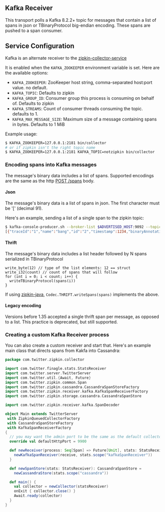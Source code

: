 ## Kafka Receiver
This transport polls a Kafka 8.2.2+ topic for messages that contain
a list of spans in json or TBinaryProtocol big-endian encoding. These
spans are pushed to a span consumer.

## Service Configuration

Kafka is an alternate receiver to the [zipkin-collector-service](https://github.com/openzipkin/zipkin/blob/master/zipkin-collector-service/README.md)

It is enabled when the `KAFKA_ZOOKEEPER` environment variable is set. Here are the available options:

   * `KAFKA_ZOOKEEPER`: ZooKeeper host string, comma-separated host:port value. no default.
   * `KAFKA_TOPIC`: Defaults to zipkin
   * `KAFKA_GROUP_ID`: Consumer group this process is consuming on behalf of. Defaults to zipkin
   * `KAFKA_STREAMS`: Count of consumer threads consuming the topic. defaults to 1.
   * `KAFKA_MAX_MESSAGE_SIZE`: Maximum size of a message containing spans in bytes. Defaults to 1 MiB

Example usage:

```bash
$ KAFKA_ZOOKEEPER=127.0.0.1:2181 bin/collector
# or if zipkin isn't the right topic name
$ KAFKA_ZOOKEEPER=127.0.0.1:2181 KAFKA_TOPIC=notzipkin bin/collector
```

### Encoding spans into Kafka messages
The message's binary data includes a list of spans. Supported encodings
are the same as the http [POST /spans](http://zipkin.io/zipkin-api/#/paths/%252Fspans) body.

#### Json
The message's binary data is a list of spans in json. The first character must be '[' (decimal 91).

Here's an example, sending a list of a single span to the zipkin topic:

```bash
$ kafka-console-producer.sh --broker-list $ADVERTISED_HOST:9092 --topic zipkin
[{"traceId":"1","name":"bang","id":"2","timestamp":1234,"binaryAnnotations":[{"key":"lc","value":"bamm-bamm","endpoint":{"serviceName":"flintstones","ipv4":"127.0.0.1"}}]}]
```
#### Thrift
The message's binary data includes a list header followed by N spans serialized in TBinaryProtocol

```
write_byte(12) // type of the list elements: 12 == struct
write_i32(count) // count of spans that will follow
for (int i = 0; i < count; i++) {
  writeTBinaryProtocol(spans(i))
}
```

If using [zipkin-java](https://github.com/openzipkin/zipkin-java), `Codec.THRIFT.writeSpans(spans)`
implements the above.

#### Legacy encoding
Versions before 1.35 accepted a single thrift span per message, as opposed to a list. This
practice is deprecated, but still supported.

### Creating a custom Kafka Receiver process

You can also create a custom receiver and start that. Here's an example main class that directs
spans from Kakfa into Cassandra:

```scala
package com.twitter.zipkin.collector

import com.twitter.finagle.stats.StatsReceiver
import com.twitter.server.TwitterServer
import com.twitter.util.{Await, Future}
import com.twitter.zipkin.common.Span
import com.twitter.zipkin.cassandra.CassandraSpanStoreFactory
import com.twitter.zipkin.receiver.kafka.KafkaSpanReceiverFactory
import com.twitter.zipkin.storage.cassandra.CassandraSpanStore

import com.twitter.zipkin.receiver.kafka.SpanDecoder

object Main extends TwitterServer
 with ZipkinQueuedCollectorFactory
 with CassandraSpanStoreFactory
 with KafkaSpanReceiverFactory
{
  // you may want the admin port to be the same as the default collector
  override val defaultHttpPort = 9900

  def newReceiver(process: Seq[Span] => Future[Unit], stats: StatsReceiver): SpanReceiver = {
    newKafkaSpanReceiver(receive, stats.scope("kafkaSpanReceiver"))
  }

  def newSpanStore(stats: StatsReceiver): CassandraSpanStore =
    newCassandraStore(stats.scope("cassandra"))

  def main() {
    val collector = newCollector(statsReceiver)
    onExit { collector.close() }
    Await.ready(collector)
  }
}
```
